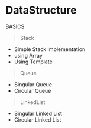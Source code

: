 # DataStructure
BASICS
> Stack
- Simple Stack Implementation
- using Array
- Using Template
> Queue
- Singular Queue
- Circular Queue
> LinkedList
- Singular Linked List
- Circular Linked List
